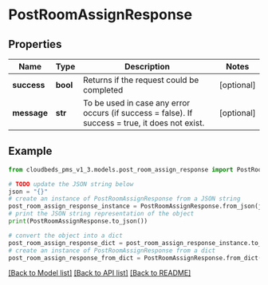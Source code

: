 # PostRoomAssignResponse


## Properties

Name | Type | Description | Notes
------------ | ------------- | ------------- | -------------
**success** | **bool** | Returns if the request could be completed | [optional] 
**message** | **str** | To be used in case any error occurs (if success &#x3D; false). If success &#x3D; true, it does not exist. | [optional] 

## Example

```python
from cloudbeds_pms_v1_3.models.post_room_assign_response import PostRoomAssignResponse

# TODO update the JSON string below
json = "{}"
# create an instance of PostRoomAssignResponse from a JSON string
post_room_assign_response_instance = PostRoomAssignResponse.from_json(json)
# print the JSON string representation of the object
print(PostRoomAssignResponse.to_json())

# convert the object into a dict
post_room_assign_response_dict = post_room_assign_response_instance.to_dict()
# create an instance of PostRoomAssignResponse from a dict
post_room_assign_response_from_dict = PostRoomAssignResponse.from_dict(post_room_assign_response_dict)
```
[[Back to Model list]](../README.md#documentation-for-models) [[Back to API list]](../README.md#documentation-for-api-endpoints) [[Back to README]](../README.md)


